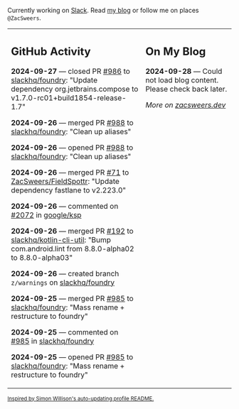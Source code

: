 Currently working on [Slack](https://slack.com/). Read [my blog](https://zacsweers.dev/) or follow me on places `@ZacSweers`.

<table><tr><td valign="top" width="60%">

## GitHub Activity
<!-- githubActivity starts -->
**2024-09-27** — closed PR [#986](https://github.com/slackhq/foundry/pull/986) to [slackhq/foundry](https://github.com/slackhq/foundry): "Update dependency org.jetbrains.compose to v1.7.0-rc01+build1854-release-1.7"

**2024-09-26** — merged PR [#988](https://github.com/slackhq/foundry/pull/988) to [slackhq/foundry](https://github.com/slackhq/foundry): "Clean up aliases"

**2024-09-26** — opened PR [#988](https://github.com/slackhq/foundry/pull/988) to [slackhq/foundry](https://github.com/slackhq/foundry): "Clean up aliases"

**2024-09-26** — merged PR [#71](https://github.com/ZacSweers/FieldSpottr/pull/71) to [ZacSweers/FieldSpottr](https://github.com/ZacSweers/FieldSpottr): "Update dependency fastlane to v2.223.0"

**2024-09-26** — commented on [#2072](https://github.com/google/ksp/issues/2072#issuecomment-2377893673) in [google/ksp](https://github.com/google/ksp)

**2024-09-26** — merged PR [#192](https://github.com/slackhq/kotlin-cli-util/pull/192) to [slackhq/kotlin-cli-util](https://github.com/slackhq/kotlin-cli-util): "Bump com.android.lint from 8.8.0-alpha02 to 8.8.0-alpha03"

**2024-09-26** — created branch `z/warnings` on [slackhq/foundry](https://github.com/slackhq/foundry)

**2024-09-25** — merged PR [#985](https://github.com/slackhq/foundry/pull/985) to [slackhq/foundry](https://github.com/slackhq/foundry): "Mass rename + restructure to foundry"

**2024-09-25** — commented on [#985](https://github.com/slackhq/foundry/pull/985#issuecomment-2375385832) in [slackhq/foundry](https://github.com/slackhq/foundry)

**2024-09-25** — opened PR [#985](https://github.com/slackhq/foundry/pull/985) to [slackhq/foundry](https://github.com/slackhq/foundry): "Mass rename + restructure to foundry"
<!-- githubActivity ends -->
</td><td valign="top" width="40%">

## On My Blog
<!-- blog starts -->
**2024-09-28** — Could not load blog content. Please check back later.
<!-- blog ends -->
_More on [zacsweers.dev](https://zacsweers.dev/)_
</td></tr></table>

<sub><a href="https://simonwillison.net/2020/Jul/10/self-updating-profile-readme/">Inspired by Simon Willison's auto-updating profile README.</a></sub>